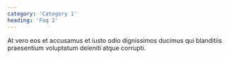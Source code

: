 ```yaml
---
category: 'Category 1'
heading: 'Faq 2'
---
```


At vero eos et accusamus et iusto odio dignissimos ducimus qui blanditiis praesentium voluptatum deleniti atque corrupti.